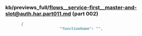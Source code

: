 ### kb/previews_full/flows__service-first__master-and-slot@auth.har.part011.md (part 002)

```md
       {
                        "functionName": "",
                
```

```
